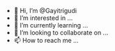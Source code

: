 - 👋 Hi, I’m @Gayitrigudi
- 👀 I’m interested in ...
- 🌱 I’m currently learning ...
- 💞️ I’m looking to collaborate on ...
- 📫 How to reach me ...

<!---
Gayitrigudi/Gayitrigudi is a ✨ special ✨ repository because its `README.md` (this file) appears on your GitHub profile.
You can click the Preview link to take a look at your changes.
--->
